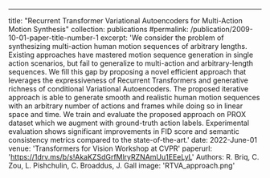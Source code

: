 ---
title: "Recurrent Transformer Variational Autoencoders for Multi-Action Motion Synthesis"
collection: publications
#permalink: /publication/2009-10-01-paper-title-number-1
excerpt: 'We consider the problem of synthesizing multi-action human motion sequences of arbitrary lengths. Existing approaches have mastered motion sequence generation in single action scenarios, but fail to generalize to multi-action and arbitrary-length sequences. We fill this gap by proposing a novel efficient approach that leverages the expressiveness of Recurrent Transformers and generative richness of conditional Variational Autoencoders. The proposed iterative approach is able to generate smooth and realistic human motion sequences with an arbitrary number of actions and frames while doing so in linear space and time.
We train and evaluate the proposed approach on PROX dataset which we augment with ground-truth action labels. Experimental evaluation shows significant improvements in FID score and semantic consistency metrics compared to the state-of-the-art.'
date: 2022-June-01
venue: 'Transformers for Vision Workshop at CVPR'
paperurl: 'https://1drv.ms/b/s!AkaKZSdGrfMlryRZNAmUu1EEeLyL'
Authors: R. Briq, C. Zou, L. Pishchulin, C. Broaddus, J. Gall
image: 'RTVA_approach.png'
